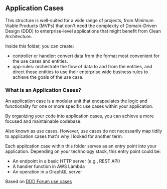 ## Application Cases

This structure is well-suited for a wide range of projects, from Minimum Viable Products (MVPs) that don't need the complexity of Domain-Driven Design (DDD) to enterprise-level applications that might benefit from Clean Architecture.

Inside this folder, you can create:

- controller or handler: convert data from the format most convenient for the use cases and entities.
- app-rules: orchestrate the flow of data to and from the entities, and direct those entities to use their enterprise wide business rules to achieve the goals of the use case.

### What is an Application Cases?

An application case is a modular unit that encapsulates the logic and functionality for one or more specific use cases within your application.

By organizing your code into application cases, you can achieve a more focused and maintainable codebase.

Also known as use cases. However, use cases do not necessarily map tidily to application cases that's why I looked for another term.

Each application case within this folder serves as an entry point into your application. Depending on your technology stack, this entry point could be:

* An endpoint in a basic HTTP server (e.g., REST API)
* A handler function in AWS Lambda
* An operation in a GraphQL server

Based on [DDD Forum use cases](https://github.com/stemmlerjs/ddd-forum/tree/master/src/modules/users/useCases)
